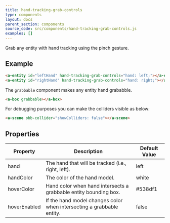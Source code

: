 ```yaml
---
title: hand-tracking-grab-controls
type: components
layout: docs
parent_section: components
source_code: src/components/hand-tracking-grab-controls.js
examples: []
---
```


Grab any entity with hand tracking using the pinch gesture.

## Example

```html
<a-entity id="leftHand" hand-tracking-grab-controls="hand: left;"></a-entity>
<a-entity id="rightHand" hand-tracking-grab-controls="hand: right;"></a-entity>
```

The `grabbable` component makes any entity hand grababble.

```html
<a-box grabbable></a-box>
```

For debugging purposes you can make the colliders visible as below:

```html
<a-scene obb-collider="showColliders: false"></a-scene>
```

## Properties

| Property       | Description                                                                            | Default Value |
|----------------|----------------------------------------------------------------------------------------|---------------|
| hand           | The hand that will be tracked (i.e., right, left).                                     | left          |
| handColor      | The color of the hand model.                                                           | white         |
| hoverColor     | Hand color when hand intersects a grabbable entity bounding box.                       | #538df1       |
| hoverEnabled   | If the hand model changes color when intersecting a grabbable entity.                  | false         |

